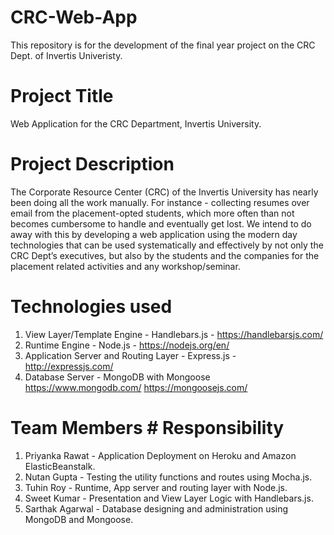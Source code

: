 # CRC-Web-App
This repository is for the development of the final year project on the CRC Dept. of Invertis Univeristy.
 
 # Project Title
Web Application for the CRC Department, Invertis University.
 
 # Project Description 
The Corporate Resource Center (CRC) of the Invertis University has nearly been doing  all the work manually. For instance  - collecting resumes over email from the placement-opted students,  which more often than not becomes cumbersome to handle and eventually get lost. We intend to do away with this by developing a web application using the modern day technologies that can be used systematically and effectively by not only the CRC Dept’s executives, but also by the students and the companies for the placement related activities and any workshop/seminar.
 
 # Technologies used
 1) View Layer/Template Engine - Handlebars.js - https://handlebarsjs.com/
 2) Runtime Engine - Node.js - https://nodejs.org/en/
 3) Application Server and Routing Layer - Express.js - http://expressjs.com/
 4) Database Server - MongoDB with Mongoose https://www.mongodb.com/  https://mongoosejs.com/
 
# Team Members             # Responsibility
 1) Priyanka Rawat -        Application Deployment on Heroku and Amazon ElasticBeanstalk.
 2) Nutan Gupta -           Testing the utility functions and routes using Mocha.js.
 3) Tuhin Roy -             Runtime, App server and routing layer with Node.js.
 4) Sweet Kumar -           Presentation and View Layer Logic with Handlebars.js.
 5) Sarthak Agarwal -       Database designing and administration using MongoDB and Mongoose.
